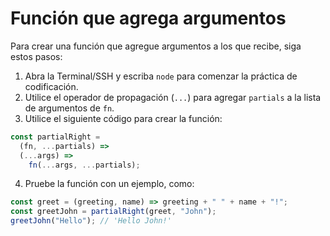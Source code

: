 # Función que agrega argumentos

Para crear una función que agregue argumentos a los que recibe, siga estos pasos:

1. Abra la Terminal/SSH y escriba `node` para comenzar la práctica de codificación.
2. Utilice el operador de propagación (`...`) para agregar `partials` a la lista de argumentos de `fn`.
3. Utilice el siguiente código para crear la función:

```js
const partialRight =
  (fn, ...partials) =>
  (...args) =>
    fn(...args, ...partials);
```

4. Pruebe la función con un ejemplo, como:

```js
const greet = (greeting, name) => greeting + " " + name + "!";
const greetJohn = partialRight(greet, "John");
greetJohn("Hello"); // 'Hello John!'
```
